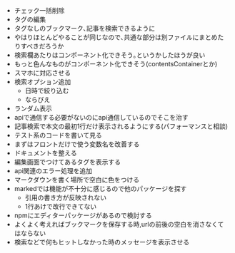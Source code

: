 * チェック一括削除
* タグの編集
* タグなしのブックマーク､記事を検索できるように
* やはりほとんどやることが同じなので､共通な部分は別ファイルにまとめたりすべきだろうか
* 検索欄あたりはコンポーネント化できそう｡というかしたほうが良い
* もっと色んなものがコンポーネント化できそう(contentsContainerとか)
* スマホに対応させる
* 検索オプション追加
    * 日時で絞り込む
    * ならびえ
* ランダム表示
* apiで通信する必要がないのにapi通信しているのでそこを治す
* 記事検索で本文の最初1行だけ表示されるようにする(パフォーマンスと相談)
* テスト系のコードを書いて見る
* まずはフロントだけで使う変数名を改善する
* ドキュメントを整える
* 編集画面でつけてあるタグを表示する
* api関連のエラー処理を追加
* マークダウンを書く場所で空白に色をつける  
* markedでは機能が不十分に感じるので他のパッケージを探す
    * 引用の書き方が反映されない
    * 1行あけで改行できてない
* npmにエディターパッケージがあるので検討する
* よくよく考えればブックマークを保存する時,urlの前後の空白を消さなくてはならない
* 検索などで何もヒットしなかった時のメッセージを表示させる
